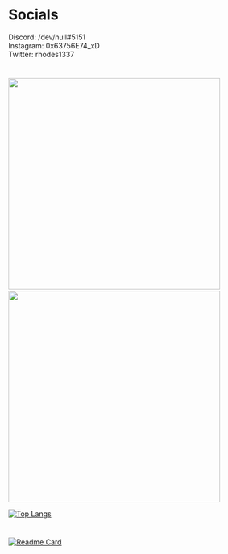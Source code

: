 # Socials
Discord: /dev/null#5151\
Instagram: 0x63756E74_xD\
Twitter: rhodes1337
#
<img src="https://github-readme-stats.vercel.app/api?username=0x63756E74&count_private=true&show_icons=true&theme=radical" width="420"/>&emsp;&emsp;<img src="https://github-readme-streak-stats.herokuapp.com/?user=0x63756E74&theme=dark" width="420"/>

[![Top Langs](https://github-readme-stats.vercel.app/api/top-langs/?username=0x63756E74&count_private=true&theme=radical)](#)
#
[![Readme Card](https://github-readme-stats.vercel.app/api/pin/?username=0x63756E74&repo=Auto-Holder&theme=radical)](https://github.com/0x63756E74/Auto-Holder) 

